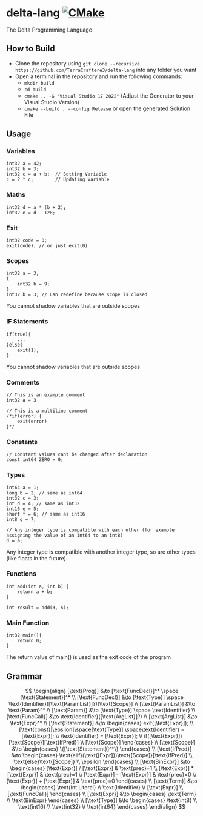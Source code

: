 # delta-lang [![CMake](https://github.com/TerraCraftere3/delta-lang/actions/workflows/cmake_windows.yml/badge.svg)](https://github.com/TerraCraftere3/delta-lang/actions/workflows/cmake_windows.yml)
The Delta Programming Language

## How to Build
- Clone the repository using `git clone --recursive https://github.com/TerraCraftere3/delta-lang` into any folder you want
- Open a terminal in the repository and run the following commands:
    - `mkdir build`
    - `cd build`
    - `cmake .. -G "Visual Studio 17 2022"` (Adjust the Generator to your Visual Studio Version)
    - `cmake --build . --config Release` or open the generated Solution File

## Usage
### Variables
```
int32 a = 42;
int32 b = 3;
int32 c = a + b;  // Setting Variable
c = 2 * c;        // Updating Variable
```

### Maths 
```
int32 d = a * (b + 2);
int32 e = d - 128;
```

### Exit
```
int32 code = 0;
exit(code); // or just exit(0)
```

### Scopes
```
int32 a = 3;
{
    int32 b = 9;
}
int32 b = 3; // Can redefine because scope is closed
```
You cannot shadow variables that are outside scopes

### IF Statements
```
if(true){
    ...
}else{
    exit(1);
}
```
You cannot shadow variables that are outside scopes

### Comments
```
// This is an example comment
int32 a = 3

// This is a multiline comment
/*if(error) {
    exit(error)
}*/
```

### Constants
```
// Constant values cant be changed after declaration
const int64 ZERO = 0;
```

### Types
```
int64 a = 1;
long b = 2; // same as int64
int32 c = 3;
int d = 4; // same as int32
int16 e = 5;
short f = 6; // same as int16
int8 g = 7;

// Any integer type is compatible with each other (for example assigning the value of an int64 to an int8)
d = a;
```
Any integer type is compatible with another integer type, so are other types (like floats in the future).

### Functions
```
int add(int a, int b) {
    return a + b;
}

int result = add(3, 5);
```

### Main Function

```
int32 main(){
    return 0;
}
```
The return value of main() is used as the exit code of the program

## Grammar
$$
\begin{align}
[\text{Prog}] &\to [\text{FuncDecl}]^* \space [\text{Statement}]^*
\\
[\text{FuncDecl}] &\to [\text{Type}] \space \text{Identifier}([\text{ParamList}]?)[\text{Scope}]
\\
[\text{ParamList}] &\to \text{Param}^*
\\
[\text{Param}] &\to [\text{Type}] \space \text{Identifier}
\\
[\text{FuncCall}] &\to \text{Identifier}([\text{ArgList}]?)
\\
[\text{ArgList}] &\to \text{Expr}^*
\\
[\text{Statement}] &\to 
\begin{cases}
    exit([\text{Expr}]); 
    \\
    [\text{const}|\epsilon]\space[\text{Type}] \space\text{Identifier} = [\text{Expr}];
    \\
    \text{Identifier} = [\text{Expr}];
    \\
    if([\text{Expr}])[\text{Scope}][\text{IfPred}]
    \\
    [\text{Scope}]
\end{cases}
\\
[\text{Scope}] &\to
\begin{cases}
    \{[\text{Statement}]^*\}
\end{cases}
\\
[\text{IfPred}] &\to
\begin{cases}
    \text{elif}(\text{[Expr]})\text{[Scope]}[\text{IfPred}]
    \\
    \text{else}\text{[Scope]}
    \\
    \epsilon
\end{cases}
\\
[\text{BinExpr}] &\to
\begin{cases}
    [\text{Expr}] / [\text{Expr}] & \text{prec}=1
    \\
    [\text{Expr}] * [\text{Expr}] & \text{prec}=1
    \\
    [\text{Expr}] - [\text{Expr}] & \text{prec}=0
    \\
    [\text{Expr}] + [\text{Expr}] & \text{prec}=0
\end{cases}
\\
[\text{Term}] &\to 
\begin{cases}
    \text{Int Literal}
    \\
    \text{Identifier}
    \\
    [\text{Expr}]
    \\
    [\text{FuncCall}]
\end{cases}
\\
[\text{Expr}] &\to 
\begin{cases}
    \text{Term}
    \\
    \text{BinExpr}
\end{cases}
\\
[\text{Type}] &\to 
\begin{cases}
    \text{int8}
    \\
    \text{int16}
    \\
    \text{int32}
    \\
    \text{int64}
\end{cases}
\end{align}
$$
